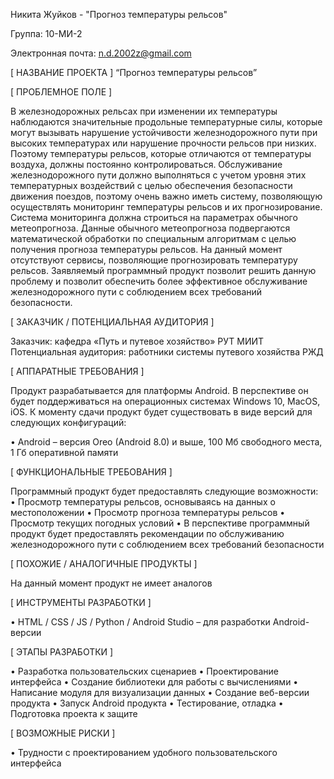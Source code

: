 ﻿Никита Жуйков - "Прогноз температуры рельсов"

Группа: 10-МИ-2 

Электронная почта: n.d.2002z@gmail.com


[ НАЗВАНИЕ ПРОЕКТА ]
“Прогноз температуры рельсов”

[ ПРОБЛЕМНОЕ ПОЛЕ ]

В железнодорожных рельсах при изменении их температуры наблюдаются значительные продольные температурные силы, которые могут вызывать нарушение устойчивости железнодорожного пути при высоких температурах или нарушение прочности рельсов при низких. Поэтому температуры рельсов, которые отличаются от температуры воздуха, должны постоянно контролироваться. Обслуживание железнодорожного пути должно выполняться с учетом уровня этих температурных воздействий с целью обеспечения безопасности движения поездов, поэтому очень важно иметь систему, позволяющую осуществлять мониторинг температуры рельсов и их прогнозирование. Система мониторинга должна строиться на параметрах обычного метеопрогноза. Данные обычного метеопрогноза подвергаются математической обработки по специальным алгоритмам с целью получения прогноза температуры рельсов. На данный момент отсутствуют сервисы, позволяющие прогнозировать температуру рельсов. Заявляемый программный продукт позволит решить данную проблему и позволит обеспечить более эффективное обслуживание железнодорожного пути с соблюдением всех требований безопасности.

[ ЗАКАЗЧИК / ПОТЕНЦИАЛЬНАЯ АУДИТОРИЯ ]

Заказчик: кафедра «Путь и путевое хозяйство» РУТ МИИТ
Потенциальная аудитория: работники системы путевого хозяйства РЖД


[ АППАРАТНЫЕ ТРЕБОВАНИЯ ] 

Продукт разрабатывается для платформы Android.  В перспективе он будет поддерживаться на операционных системах Windows 10, MacOS, iOS. К моменту сдачи продукт будет существовать в виде версий для следующих конфигураций:

•	Android – версия Oreo (Android 8.0) и выше, 100 Мб свободного места, 1 Гб оперативной памяти

 [ ФУНКЦИОНАЛЬНЫЕ ТРЕБОВАНИЯ ]

Программный продукт будет предоставлять следующие возможности:
•	Просмотр температуры рельсов, основываясь на данных о местоположении
•	Просмотр прогноза температуры рельсов
•	Просмотр текущих погодных условий
•	В перспективе программный продукт будет предоставлять рекомендации по обслуживанию железнодорожного пути с соблюдением всех требований безопасности

[ ПОХОЖИЕ / АНАЛОГИЧНЫЕ ПРОДУКТЫ ]

На данный момент продукт не имеет аналогов


[ ИНСТРУМЕНТЫ РАЗРАБОТКИ ]

•	HTML / CSS / JS / Python / Android Studio – для разработки Android-версии

[ ЭТАПЫ РАЗРАБОТКИ ]

•	Разработка пользовательских сценариев
•	Проектирование интерфейса
•	Создание библиотеки для работы с вычислениями
•	Написание модуля для визуализации данных
•	Создание веб-версии продукта
•	Запуск Android продукта
•	Тестирование, отладка
•	Подготовка проекта к защите


[ ВОЗМОЖНЫЕ РИСКИ ]

•	Трудности с проектированием удобного пользовательского интерфейса
